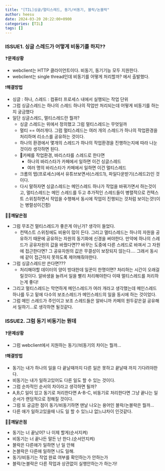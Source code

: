 ```yaml
---
title: "[TIL]싱글/멀티스레드, 동기/비동기, 블락/논블락"
author: heesu
date: 2024-03-20 20:22:00+0900
categories: [TIL]
tags: []
---
```

### ISSUE1. 싱글 스레드가 어떻게 비동기를 하지??

❓**문제상황**

- webclient는 HTTP 클라이언트이다. 비동기, 동기기능 모두 지원한다.
- webclient는 single thread인데 비동기를 어떻게 처리할까? 에서 출발했다.

❗**해결방법**

- 싱글 : 하나, 스레드 : 컴퓨터 프로세스 내에서 실행되는 작업 단위
- 그럼 싱글스레드는 하나의 스레드 하나의 작업만 처리되는데 어떻게 비동기를 하는지 궁금했다
- 일단 싱글스레드, 멀티스레드란 뭘까?
  - 싱글 스레드는 위에서 정의했고 그럼 멀티스레드는 무엇일까
  - 멀티 == 여러개다. 그럼 멀티스레드는 여러 개의 스레드가 하나의 작업환경을 처리하며 리소스를 공유하는 것이다.
  - 하나의 환경에서 몇개의 스레드가 하나의 작업환경을 진행하는지에 따라 나눈것이라 생각하면 된다.
  - 🎈카페를 작업환경, 바리스타를 스레드로 한다면
    - 하나의 바리스타가 카페에서 일하면 이건 싱글스레드
    - 여러 명의 바리스타가 카페에서 일하면 이건 멀티스레드
  - 크롬의 탭(프로세스)에서 유튜브보면서(스레드1), 파일다운받기(스레드2)인 것이다.
  - 다시 말하자면 싱글스레드는 메인스레드 하나가 작업을 바꿔가면서 하는것이고, 멀티스레드는 메인 스레드를 두고 추가적인 스레드들이 병렬적으로 컨텍스트 스위칭하면서 작업을 수행해서 동시에 작업이 진행되는 것처럼 보이는것!(이는 병렬성이긴함)

**👩‍💻깨달은점**

- 그럼 무조건 멀티스레드가 좋은게 아닌가? 생각이 들었다.
  - 컨텍스트 스위칭에도 비용이 많이 든다. 그리고 멀티스레드는 하나의 자원을 공유하기 때문에 공유하는 자원의 동기화에 신경을 써야한다. 만약에 하나의 스레드가 공유자원의 값을 바꿨다면?? 바꾸는 도중에 다른 스레드로 바껴서 그 자원에 접근한다면? 그 공유자원의 값은 무결성이 보장되지 않는다…. 그래서 동시에 같이 접근하지 못하도록 제어해줘야한다.
- 그럼 싱글스레드만 쓴다면???
  - 처리해야할 데이터의 양이 방대한데 일꾼이 한명이면? 처리하는 시간이 오래걸릴것이다. 알바생을 늘려서 일을 빨리 처리해야한다 이때 멀티스레드를 처리하는게 좋다!
- 그리고 멀티스레드는 막연하게 메인스레드가 여러 개라고 생각했는데 메인스레드 하나를 두고 밑에 다수의 보조스레드가 메인스레드의 일을 동시에 하는 것이었다.
- 그럼 메인 스레드가 주인이고 보조 스레드들은 알바니까 카페의 원두같은걸 공유해서 일하기…로 생각하면 될것같다.

### ISSUE2. 그럼 동기 비동기는 뭔데

❓**문제상황**

- 그럼 webclient에서 지원하는 동기//비동기의 차이는 뭘까…

❗**해결방법**

- 동기는 내가 하나의 일을 다 끝날때까지 다른 일은 못하고 끝날때 까지 기다려야한다.
- 비동기는 내가 일하고있어도 다른 일도 할 수 있는 것이다.
- 그럼 순차적인 순서의 차이라고 생각하면 될까?
- A,B,C 일이 있고 동기로 처리한다면 A-B-C, 비동기로 처리한다면 그냥 끝나는 일 순서가 랜덤적으로 정해질 것이다.
- 그럼 또 궁금한 점이 동기/비동기하면 맨날 나오는 용어인 블락/논블락은 뭘까…
- 다른 애가 일하고있을때 나도 일 할 수 있느냐 없느냐차이 인것같다.

**👩‍💻깨달은점**

- 동기는 너 끝났어? 나 이제 할게(순서지켜)
- 비동기는 너 끝나든 말든 난 한다.(순서안지켜)
- 블락은 다른애가 일하면 난 일 안해
- 논블락은 다른애 일하면 나도 일해.
- 동기/비동기는 작업 완료 여부를 확인하는가 안하는가
- 블락/논블락은 다른 작업과 상관없이 실행안하는가 하는가!
